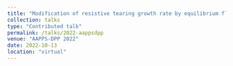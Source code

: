 ```yaml
---
title: "Modification of resistive tearing growth rate by equilibrium flow"
collection: talks
type: "Contributed talk"
permalink: /talks/2022-aappsdpp
venue: "AAPPS-DPP 2022"
date: 2022-10-13
location: "virtual"
---
```

